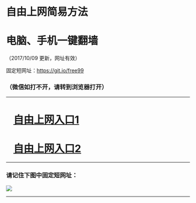 ﻿# 自由上网简易方法

# 电脑、手机一键翻墙

（2017/10/09 更新，网址有效）

固定短网址：https://git.io/free99

### （微信如打不开，请转到浏览器打开）


***





# &nbsp;&nbsp; <a href="http://ft181862691.fwq-tz-1001.info/fwqtz01.html?t=100900111718 " target="_blank">自由上网入口1</a>
# &nbsp;&nbsp; <a href="http://ft2089320661.fwq-tz-1002.info/fwqtz02.html?t=100900114610 " target="_blank">自由上网入口2</a>
***

### 请记住下图中固定短网址：

<img src="https://s3-us-west-2.amazonaws.com/fwq-1001/yjfq-20170905okok.png" /> 


***

